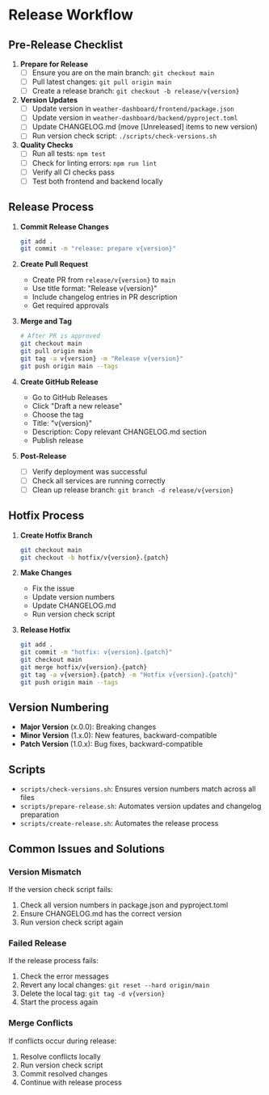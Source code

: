 # Release Workflow

## Pre-Release Checklist

1. **Prepare for Release**
   - [ ] Ensure you are on the main branch: `git checkout main`
   - [ ] Pull latest changes: `git pull origin main`
   - [ ] Create a release branch: `git checkout -b release/v{version}`

2. **Version Updates**
   - [ ] Update version in `weather-dashboard/frontend/package.json`
   - [ ] Update version in `weather-dashboard/backend/pyproject.toml`
   - [ ] Update CHANGELOG.md (move [Unreleased] items to new version)
   - [ ] Run version check script: `./scripts/check-versions.sh`

3. **Quality Checks**
   - [ ] Run all tests: `npm test`
   - [ ] Check for linting errors: `npm run lint`
   - [ ] Verify all CI checks pass
   - [ ] Test both frontend and backend locally

## Release Process

1. **Commit Release Changes**

   ```bash
   git add .
   git commit -m "release: prepare v{version}"
   ```

2. **Create Pull Request**
   - Create PR from `release/v{version}` to `main`
   - Use title format: "Release v{version}"
   - Include changelog entries in PR description
   - Get required approvals

3. **Merge and Tag**

   ```bash
   # After PR is approved
   git checkout main
   git pull origin main
   git tag -a v{version} -m "Release v{version}"
   git push origin main --tags
   ```

4. **Create GitHub Release**
   - Go to GitHub Releases
   - Click "Draft a new release"
   - Choose the tag
   - Title: "v{version}"
   - Description: Copy relevant CHANGELOG.md section
   - Publish release

5. **Post-Release**
   - [ ] Verify deployment was successful
   - [ ] Check all services are running correctly
   - [ ] Clean up release branch: `git branch -d release/v{version}`

## Hotfix Process

1. **Create Hotfix Branch**

   ```bash
   git checkout main
   git checkout -b hotfix/v{version}.{patch}
   ```

2. **Make Changes**
   - Fix the issue
   - Update version numbers
   - Update CHANGELOG.md
   - Run version check script

3. **Release Hotfix**

   ```bash
   git add .
   git commit -m "hotfix: v{version}.{patch}"
   git checkout main
   git merge hotfix/v{version}.{patch}
   git tag -a v{version}.{patch} -m "Hotfix v{version}.{patch}"
   git push origin main --tags
   ```

## Version Numbering

- **Major Version** (x.0.0): Breaking changes
- **Minor Version** (1.x.0): New features, backward-compatible
- **Patch Version** (1.0.x): Bug fixes, backward-compatible

## Scripts

- `scripts/check-versions.sh`: Ensures version numbers match across all files
- `scripts/prepare-release.sh`: Automates version updates and changelog preparation
- `scripts/create-release.sh`: Automates the release process

## Common Issues and Solutions

### Version Mismatch

If the version check script fails:

1. Check all version numbers in package.json and pyproject.toml
2. Ensure CHANGELOG.md has the correct version
3. Run version check script again

### Failed Release

If the release process fails:

1. Check the error messages
2. Revert any local changes: `git reset --hard origin/main`
3. Delete the local tag: `git tag -d v{version}`
4. Start the process again

### Merge Conflicts

If conflicts occur during release:

1. Resolve conflicts locally
2. Run version check script
3. Commit resolved changes
4. Continue with release process
